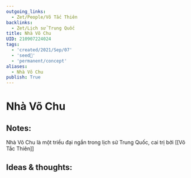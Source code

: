 ```yaml
---
outgoing_links:
  - Zet/People/Võ Tắc Thiên
backlinks:
  - Zet/Lịch sử Trung Quốc
title: Nhà Võ Chu
UID: 210907224024
tags:
  - 'created/2021/Sep/07'
  - 'seed🥜'
  - 'permanent/concept'
aliases:
  - Nhà Võ Chu
publish: True
---
```

# Nhà Võ Chu

## Notes:
Nhà Võ Chu là một triều đại ngắn trong lịch sử Trung Quốc, cai trị bởi [[Võ Tắc Thiên]]

## Ideas & thoughts:
